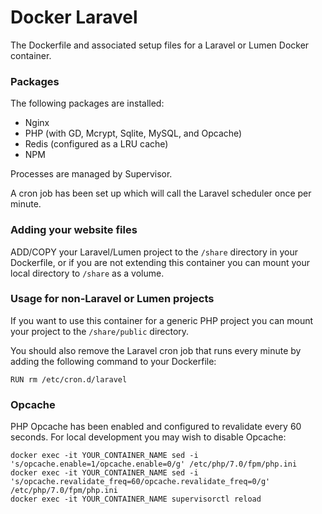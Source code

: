 # Docker Laravel

The Dockerfile and associated setup files for a Laravel or Lumen Docker container.


### Packages

The following packages are installed:
- Nginx
- PHP (with GD, Mcrypt, Sqlite, MySQL, and Opcache)
- Redis (configured as a LRU cache)
- NPM

Processes are managed by Supervisor.

A cron job has been set up which will call the Laravel scheduler once per minute.


### Adding your website files

ADD/COPY your Laravel/Lumen project to the `/share` directory in your
Dockerfile, or if you are not extending this container you can mount
your local directory to `/share` as a volume.


### Usage for non-Laravel or Lumen projects

If you want to use this container for a generic PHP project you can mount
your project to the `/share/public` directory.

You should also remove the Laravel cron job that runs every minute
by adding the following command to your Dockerfile:

```
RUN rm /etc/cron.d/laravel
```


### Opcache

PHP Opcache has been enabled and configured to revalidate every 60 seconds.
For local development you may wish to disable Opcache:

```
docker exec -it YOUR_CONTAINER_NAME sed -i 's/opcache.enable=1/opcache.enable=0/g' /etc/php/7.0/fpm/php.ini
docker exec -it YOUR_CONTAINER_NAME sed -i 's/opcache.revalidate_freq=60/opcache.revalidate_freq=0/g' /etc/php/7.0/fpm/php.ini
docker exec -it YOUR_CONTAINER_NAME supervisorctl reload
```
